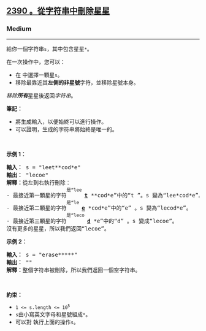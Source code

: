 <h2><a href="https://leetcode.com/problems/removing-stars-from-a-string/"><font style="vertical-align: inherit;"><font style="vertical-align: inherit;">2390 </font></font><font style="vertical-align: inherit;"><font style="vertical-align: inherit;">。</font></font><font style="vertical-align: inherit;"><font style="vertical-align: inherit;">從字符串中刪除星星</font></font></a></h2><h3>Medium</h3><hr><div><p><font style="vertical-align: inherit;"><font style="vertical-align: inherit;">給你一個字符串</font></font><code>s</code><font style="vertical-align: inherit;"><font style="vertical-align: inherit;">，其中包含星星</font></font><code>*</code><font style="vertical-align: inherit;"><font style="vertical-align: inherit;">。</font></font></p>

<p><font style="vertical-align: inherit;"><font style="vertical-align: inherit;">在一次操作中，您可以：</font></font></p>

<ul>
	<li><font style="vertical-align: inherit;"><font style="vertical-align: inherit;">在 中選擇一顆星</font></font><code>s</code><font style="vertical-align: inherit;"><font style="vertical-align: inherit;">。</font></font></li>
	<li><font style="vertical-align: inherit;"><font style="vertical-align: inherit;">移除最靠近</font><font style="vertical-align: inherit;">其</font><strong><font style="vertical-align: inherit;">左側的</font></strong></font><strong><font style="vertical-align: inherit;"><font style="vertical-align: inherit;">非星號</font></font></strong><font style="vertical-align: inherit;"><font style="vertical-align: inherit;">字符，並移除星號本身。</font></font><strong><font style="vertical-align: inherit;"></font></strong><font style="vertical-align: inherit;"></font></li>
</ul>

<p><font style="vertical-align: inherit;"><em><font style="vertical-align: inherit;">移除</font></em><em><strong><font style="vertical-align: inherit;">所有</font></strong></em><font style="vertical-align: inherit;">星星後返回</font></font><em><font style="vertical-align: inherit;"><font style="vertical-align: inherit;">字符串</font></font><strong><font style="vertical-align: inherit;"></font></strong><font style="vertical-align: inherit;"></font></em><font style="vertical-align: inherit;"><font style="vertical-align: inherit;">。</font></font></p>

<p><strong><font style="vertical-align: inherit;"><font style="vertical-align: inherit;">筆記：</font></font></strong></p>

<ul>
	<li><font style="vertical-align: inherit;"><font style="vertical-align: inherit;">將生成輸入，以便始終可以進行操作。</font></font></li>
	<li><font style="vertical-align: inherit;"><font style="vertical-align: inherit;">可以證明，生成的字符串將始終是唯一的。</font></font></li>
</ul>

<p>&nbsp;</p>
<p><strong class="example"><font style="vertical-align: inherit;"><font style="vertical-align: inherit;">示例 1：</font></font></strong></p>

<pre><strong><font style="vertical-align: inherit;"><font style="vertical-align: inherit;">輸入：</font></font></strong><font style="vertical-align: inherit;"><font style="vertical-align: inherit;"> s = "leet**cod*e"
</font></font><strong><font style="vertical-align: inherit;"><font style="vertical-align: inherit;">輸出：</font></font></strong><font style="vertical-align: inherit;"><font style="vertical-align: inherit;"> "lecoe"
</font></font><strong><font style="vertical-align: inherit;"><font style="vertical-align: inherit;">解釋：</font></font></strong><font style="vertical-align: inherit;"><font style="vertical-align: inherit;">從左到右執行刪除：</font></font><font></font><font style="vertical-align: inherit;"><font style="vertical-align: inherit;">
- 最接近第一顆星的字符</font></font><sup><font style="vertical-align: inherit;"><font style="vertical-align: inherit;">是“lee </font></font></sup><font style="vertical-align: inherit;"></font><strong><u><font style="vertical-align: inherit;"><font style="vertical-align: inherit;">t</font></font></u></strong><font style="vertical-align: inherit;"><font style="vertical-align: inherit;"> **cod*e”中的“t </font><font style="vertical-align: inherit;">”。</font><font style="vertical-align: inherit;">s 變為“lee*cod*e”。</font></font><font></font><font style="vertical-align: inherit;"><font style="vertical-align: inherit;">
- 最接近第二顆星的字符</font></font><sup><font style="vertical-align: inherit;"><font style="vertical-align: inherit;">是“le </font></font></sup><font style="vertical-align: inherit;"></font><strong><u><font style="vertical-align: inherit;"><font style="vertical-align: inherit;">e</font></font></u></strong><font style="vertical-align: inherit;"><font style="vertical-align: inherit;"> *cod*e”中的“e” </font><font style="vertical-align: inherit;">。</font><font style="vertical-align: inherit;">s 變為“lecod*e”。</font></font><font></font><font style="vertical-align: inherit;"><font style="vertical-align: inherit;">
- 最接近第三顆星的字符</font></font><sup><font style="vertical-align: inherit;"><font style="vertical-align: inherit;">是“leco </font></font></sup><font style="vertical-align: inherit;"></font><strong><u><font style="vertical-align: inherit;"><font style="vertical-align: inherit;">d</font></font></u></strong><font style="vertical-align: inherit;"><font style="vertical-align: inherit;"> *e”中的“d” </font><font style="vertical-align: inherit;">。</font><font style="vertical-align: inherit;">s 變成“lecoe”。</font></font><font></font><font style="vertical-align: inherit;"><font style="vertical-align: inherit;">
沒有更多的星星，所以我們返回“lecoe”。</font></font></pre>

<p><strong class="example"><font style="vertical-align: inherit;"><font style="vertical-align: inherit;">示例 2：</font></font></strong></p>

<pre><strong><font style="vertical-align: inherit;"><font style="vertical-align: inherit;">輸入：</font></font></strong><font style="vertical-align: inherit;"><font style="vertical-align: inherit;"> s = "erase*****"
</font></font><strong><font style="vertical-align: inherit;"><font style="vertical-align: inherit;">輸出：</font></font></strong><font style="vertical-align: inherit;"><font style="vertical-align: inherit;"> ""
</font></font><strong><font style="vertical-align: inherit;"><font style="vertical-align: inherit;">解釋：</font></font></strong><font style="vertical-align: inherit;"><font style="vertical-align: inherit;">整個字符串被刪除，所以我們返回一個空字符串。
</font></font></pre>

<p>&nbsp;</p>
<p><strong><font style="vertical-align: inherit;"><font style="vertical-align: inherit;">約束：</font></font></strong></p>

<ul>
	<li><code>1 &lt;= s.length &lt;= 10<sup>5</sup></code></li>
	<li><code>s</code><font style="vertical-align: inherit;"><font style="vertical-align: inherit;">由小寫英文字母和星號組成</font></font><code>*</code><font style="vertical-align: inherit;"><font style="vertical-align: inherit;">。</font></font></li>
	<li><font style="vertical-align: inherit;"><font style="vertical-align: inherit;">可以對 執行上面的操作</font></font><code>s</code><font style="vertical-align: inherit;"><font style="vertical-align: inherit;">。</font></font></li>
</ul>
</div>